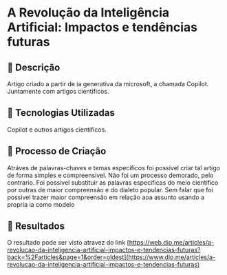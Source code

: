 # A Revolução da Inteligência Artificial: Impactos e tendências futuras

## 📒 Descrição
Artigo criado a partir de ia generativa da microsoft, a chamada Copilot. Juntamente com artigos cientificos. 

## 🤖 Tecnologias Utilizadas
Copilot e outros artigos cientificos.

## 🧐 Processo de Criação
Atráves de palavras-chaves e temas especificos foi possivel criar tal artigo de forma simples e compreensivel. Não foi um processo demorado, pelo contrario. Foi possivel substituir as palavras especificas do meio cientifico por outras de maior compreensão e do dialeto popular. Sem falar que foi possivel trazer maior compreensão em relação aoa assunto usando a propria ia como modelo

## 🚀 Resultados
O resultado pode ser visto atravez do link
[https://web.dio.me/articles/a-revolucao-da-inteligencia-artificial-impactos-e-tendencias-futuras?back=%2Farticles&page=1&order=oldest](https://www.dio.me/articles/a-revolucao-da-inteligencia-artificial-impactos-e-tendencias-futuras)

